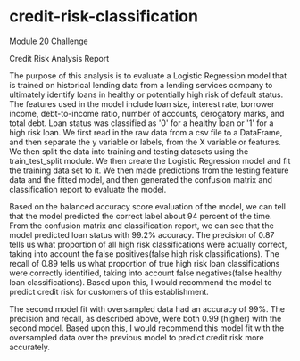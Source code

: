 # credit-risk-classification
Module 20 Challenge

Credit Risk Analysis Report

The purpose of this analysis is to evaluate a Logistic Regression model that is trained on historical lending data from a lending services company to ultimately identify loans in healthy or potentially high risk of default status. The features used in the model include loan size, interest rate, borrower income, debt-to-income ratio, number of accounts, derogatory marks, and total debt. Loan status was classified as '0' for a healthy loan or '1' for a high risk loan. We first read in the raw data from a csv file to a DataFrame, and then separate the y variable or labels, from the X variable or features. We then split the data into training and testing datasets using the train_test_split module. We then create the Logistic Regression model and fit the training data set to it. We then made predictions from the testing feature data and the fitted model, and then generated the confusion matrix and classification report to evaluate the model.

Based on the balanced accuracy score evaluation of the model, we can tell that the model predicted the correct label about 94 percent of the time. From the confusion matrix and classification report, we can see that the model predicted loan status with 99.2% accuracy. The precision of 0.87 tells us what proportion of all high risk classifications were actually correct, taking into account the false positives(false high risk classifications). The recall of 0.89 tells us what proportion of true high risk loan classifications were correctly identified, taking into account false negatives(false healthy loan classifications). Based upon this, I would recommend the model to predict credit risk for customers of this establishment. 

The second model fit with oversampled data had an accuracy of 99%. The precision and recall, as described above, were both 0.99 (higher) with the second model. Based upon this, I would recommend this model fit with the oversampled data over the previous model to predict credit risk more accurately.
